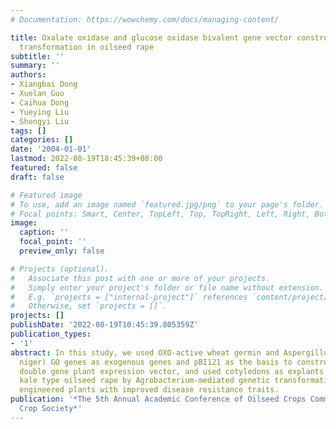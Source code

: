 ```yaml
---
# Documentation: https://wowchemy.com/docs/managing-content/

title: Oxalate oxidase and glucose oxidase bivalent gene vector construction and genetic
  transformation in oilseed rape
subtitle: ''
summary: ''
authors:
- Xiangbai Dong
- Xuelan Guo
- Caihua Dong
- Yueying Liu
- Shengyi Liu
tags: []
categories: []
date: '2004-01-01'
lastmod: 2022-08-19T18:45:39+08:00
featured: false
draft: false

# Featured image
# To use, add an image named `featured.jpg/png` to your page's folder.
# Focal points: Smart, Center, TopLeft, Top, TopRight, Left, Right, BottomLeft, Bottom, BottomRight.
image:
  caption: ''
  focal_point: ''
  preview_only: false

# Projects (optional).
#   Associate this post with one or more of your projects.
#   Simply enter your project's folder or file name without extension.
#   E.g. `projects = ["internal-project"]` references `content/project/deep-learning/index.md`.
#   Otherwise, set `projects = []`.
projects: []
publishDate: '2022-08-19T10:45:39.805359Z'
publication_types:
- '1'
abstract: In this study, we used OXO-active wheat germin and Aspergillus niger (A.
  niger) GO genes as exogenous genes and pBI121 as the basis to construct a GO/OXO
  double gene plant expression vector, and used cotyledons as explants to transform
  kale type oilseed rape by Agrobacterium-mediated genetic transformation to obtain
  engineered plants with improved disease resistance traits.
publication: '*The 5th Annual Academic Conference of Oilseed Crops Committee of China
  Crop Society*'
---
```

